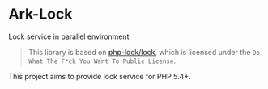 # Ark-Lock
Lock service in parallel environment

> This library is based on [php-lock/lock](https://github.com/php-lock/lock),
> which is licensed under the `Do What The F*ck You Want To Public License`.

This project aims to provide lock service for PHP 5.4+.
